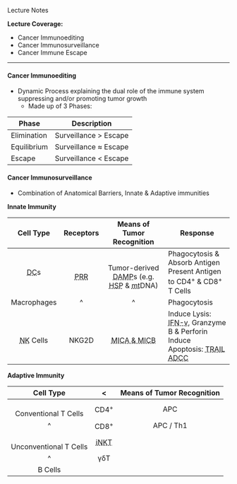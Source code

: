 Lecture Notes

**Lecture Coverage:**
- Cancer Immunoediting
- Cancer Immunosurveillance
- Cancer Immune Escape

---
#### **Cancer Immunoediting**
- Dynamic Process explaining the dual role of the immune system suppressing and/or promoting tumor growth
	- Made up of 3 Phases:

| Phase       | Description           |
| ----------- | --------------------- |
| Elimination | Surveillance > Escape |
| Equilibrium | Surveillance ≈ Escape |
| Escape      | Surveillance < Escape |


#### **Cancer Immunosurveillance**
- Combination of Anatomical Barriers, Innate & Adaptive immunities

**Innate Immunity**

|                    Cell Type                     |                         Receptors                          |                                                                            Means of Tumor Recognition                                                                            | Response                                                                                                                                                                                                                                                   |
| :----------------------------------------------: | :--------------------------------------------------------: | :------------------------------------------------------------------------------------------------------------------------------------------------------------------------------: | ---------------------------------------------------------------------------------------------------------------------------------------------------------------------------------------------------------------------------------------------------------- |
|     <abbr Title="Dendritic Cell">DC</abbr>s      | <br><abbr Title="Pattern Recognition Receptors">PRR</abbr> | <br>Tumor-derived <abbr Title="Damage-Associated Molecular Patterns">DAMP</abbr>s (e.g. <abbr Title="Heat Shock Proteins">HSP</abbr> & <abbr Title="Mitochondrial">mt</abbr>DNA) | Phagocytosis & Absorb Antigen<br>Present Antigen to CD4<sup>+</sup> & CD8<sup>+</sup> T Cells                                                                                                                                                              |
|                   Macrophages                    |                             ^                              |                                                                                        ^                                                                                         | Phagocytosis                                                                                                                                                                                                                                               |
| <br><abbr Title="Natural Killer">NK</abbr> Cells |                         <br>NKG2D                          |                                                  <br><abbr Title="MHC I Polypeptide-Related Sequence A & B">MICA & MICB</abbr>                                                   | Induce Lysis: <abbr Title="Interferon">IFN-γ</abbr>, Granzyme B & Perforin<br>Induce Apoptosis: <abbr Title="TNF (Tumor Necrosis Factor) Related Apoptosis-Inducing Ligand">TRAIL</abbr><br><abbr Title="Antibody Dependent Cell Cytotoxicity">ADCC</abbr> |

**Adaptive Immunity**

|         Cell Type          |                             <                              | Means of Tumor Recognition |
| :------------------------: | :--------------------------------------------------------: | :------------------------: |
|  <br>Conventional T Cells  |                      CD4<sup>+</sup>                       |            APC             |
|             ^              |                      CD8<sup>+</sup>                       |         APC / Th1          |
| <br>Unconventional T Cells | <abbr Title="Invariant Natural Killer T Cells">iNKT</abbr> |                            |
|             ^              |                            γδT                             |                            |
|          B Cells           |                                                            |                            |

